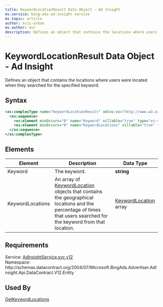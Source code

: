 ```yaml
---
title: KeywordLocationResult Data Object - Ad Insight
ms.service: bing-ads-ad-insight-service
ms.topic: article
author: eric-urban
ms.author: eur
description: Defines an object that contains the locations where users were located when they searched for the specified keyword.
---
```

# KeywordLocationResult Data Object - Ad Insight
Defines an object that contains the locations where users were located when they searched for the specified keyword.

## Syntax
```xml
<xs:complexType name="KeywordLocationResult" xmlns:xs="http://www.w3.org/2001/XMLSchema">
  <xs:sequence>
    <xs:element minOccurs="0" name="Keyword" nillable="true" type="xs:string" />
    <xs:element minOccurs="0" name="KeywordLocations" nillable="true" type="tns:ArrayOfKeywordLocation" />
  </xs:sequence>
</xs:complexType>
```

## <a name="elements"></a>Elements

|Element|Description|Data Type|
|-----------|---------------|-------------|
|<a name="keyword"></a>Keyword|The keyword.|**string**|
|<a name="keywordlocations"></a>KeywordLocations|An array of [KeywordLocation](keywordlocation.md) objects that contains the geographical locations and the percentage of times that users searched for the keyword from that location.|[KeywordLocation](keywordlocation.md) array|

## Requirements
Service: [AdInsightService.svc v12](https://adinsight.api.bingads.microsoft.com/Api/Advertiser/AdInsight/v11/AdInsightService.svc)  
Namespace: http\://schemas.datacontract.org/2004/07/Microsoft.BingAds.Advertiser.AdInsight.Api.DataContract.V12.Entity  

## Used By
[GetKeywordLocations](getkeywordlocations.md)  
